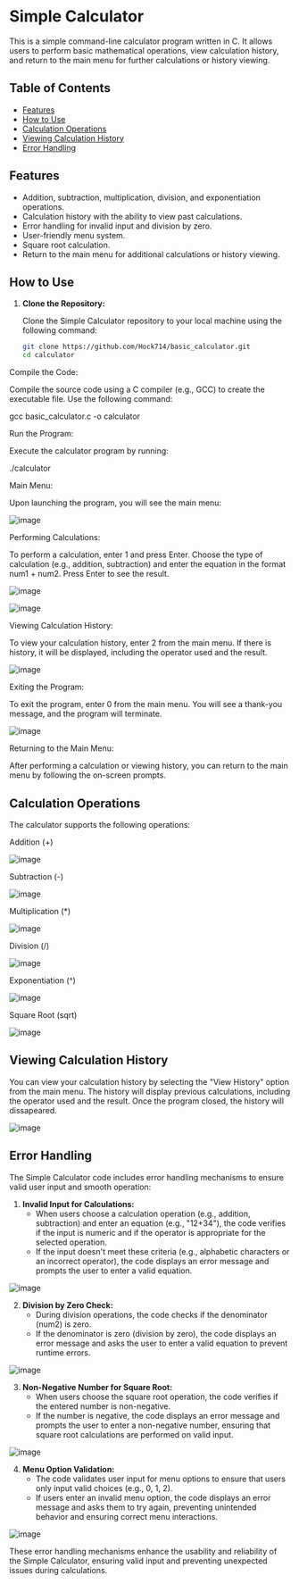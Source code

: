 # Simple Calculator

This is a simple command-line calculator program written in C. It allows users to perform basic mathematical operations, view calculation history, and return to the main menu for further calculations or history viewing.

## Table of Contents
- [Features](#features)
- [How to Use](#how-to-use)
- [Calculation Operations](#calculation-operations)
- [Viewing Calculation History](#viewing-calculation-history)
- [Error Handling](#error-handling)

## Features

- Addition, subtraction, multiplication, division, and exponentiation operations.
- Calculation history with the ability to view past calculations.
- Error handling for invalid input and division by zero.
- User-friendly menu system.
- Square root calculation.
- Return to the main menu for additional calculations or history viewing.

## How to Use

1. **Clone the Repository:**

   Clone the Simple Calculator repository to your local machine using the following command:

   ```bash
   git clone https://github.com/Hock714/basic_calculator.git
   cd calculator
Compile the Code:

Compile the source code using a C compiler (e.g., GCC) to create the executable file. Use the following command:

   gcc basic_calculator.c -o calculator

Run the Program:

Execute the calculator program by running:

   ./calculator

Main Menu:

Upon launching the program, you will see the main menu:


![image](https://github.com/Hock714/basic_calculator/assets/103088158/8b03f499-8f38-44e8-a979-51d09697c165)


Performing Calculations:

To perform a calculation, enter 1 and press Enter.
Choose the type of calculation (e.g., addition, subtraction) and enter the equation in the format num1 + num2. Press Enter to see the result.

![image](https://github.com/Hock714/basic_calculator/assets/103088158/d506ff7a-2a26-4d81-b605-ac8b37269bb0)

![image](https://github.com/Hock714/basic_calculator/assets/103088158/d26ad163-60dd-44db-a12b-d3f710eac30c)

Viewing Calculation History:

To view your calculation history, enter 2 from the main menu. If there is history, it will be displayed, including the operator used and the result.

![image](https://github.com/Hock714/basic_calculator/assets/103088158/452ba95d-1d8e-416a-b7ba-3e98f03060e0)

Exiting the Program:

To exit the program, enter 0 from the main menu. You will see a thank-you message, and the program will terminate.

![image](https://github.com/Hock714/basic_calculator/assets/103088158/382fdf00-275c-4802-a641-ee31f9ecec93)

Returning to the Main Menu:

After performing a calculation or viewing history, you can return to the main menu by following the on-screen prompts.
## Calculation Operations
The calculator supports the following operations:

Addition (+)

![image](https://github.com/Hock714/basic_calculator/assets/103088158/61cc9ca7-584d-493d-940e-f48a34d1152f)

Subtraction (-)

![image](https://github.com/Hock714/basic_calculator/assets/103088158/806afa7e-72f1-4b25-9207-37bb4f201a83)

Multiplication (*)

![image](https://github.com/Hock714/basic_calculator/assets/103088158/140011f7-bf6a-4989-b52a-69fd0aa7ecf3)

Division (/)

![image](https://github.com/Hock714/basic_calculator/assets/103088158/5e03b59a-8162-4d6f-bc3e-b1b2746f8981)

Exponentiation (^)

![image](https://github.com/Hock714/basic_calculator/assets/103088158/b3ad28a0-e260-4704-9233-48bdac619211)

Square Root (sqrt)

![image](https://github.com/Hock714/basic_calculator/assets/103088158/fef2b828-7f36-45ee-8570-ad52ea1ec7a4)

## Viewing Calculation History
You can view your calculation history by selecting the "View History" option from the main menu. The history will display previous calculations, including the operator used and the result. Once the program closed, the history will dissapeared.

![image](https://github.com/Hock714/basic_calculator/assets/103088158/718c04ca-a5cc-4347-a264-4e5701c98382)

## Error Handling

The Simple Calculator code includes error handling mechanisms to ensure valid user input and smooth operation:

1. **Invalid Input for Calculations:**
   - When users choose a calculation operation (e.g., addition, subtraction) and enter an equation (e.g., "12+34"), the code verifies if the input is numeric and if the operator is appropriate for the selected operation.
   - If the input doesn't meet these criteria (e.g., alphabetic characters or an incorrect operator), the code displays an error message and prompts the user to enter a valid equation.

![image](https://github.com/Hock714/basic_calculator/assets/103088158/aea99ee3-3ff9-4d47-b05f-79582fd331c9)

2. **Division by Zero Check:**
   - During division operations, the code checks if the denominator (num2) is zero.
   - If the denominator is zero (division by zero), the code displays an error message and asks the user to enter a valid equation to prevent runtime errors.

![image](https://github.com/Hock714/basic_calculator/assets/103088158/e6d39940-4af2-41aa-88f1-8af15afe14ab)

3. **Non-Negative Number for Square Root:**
   - When users choose the square root operation, the code verifies if the entered number is non-negative.
   - If the number is negative, the code displays an error message and prompts the user to enter a non-negative number, ensuring that square root calculations are performed on valid input.

![image](https://github.com/Hock714/basic_calculator/assets/103088158/2b27c51e-d1f4-406d-a3c6-a4b1deed5ada)

4. **Menu Option Validation:**
   - The code validates user input for menu options to ensure that users only input valid choices (e.g., 0, 1, 2).
   - If users enter an invalid menu option, the code displays an error message and asks them to try again, preventing unintended behavior and ensuring correct menu interactions.

![image](https://github.com/Hock714/basic_calculator/assets/103088158/5ad7c2a3-e23a-4ca9-8e83-10f6676fd570)

These error handling mechanisms enhance the usability and reliability of the Simple Calculator, ensuring valid input and preventing unexpected issues during calculations.
